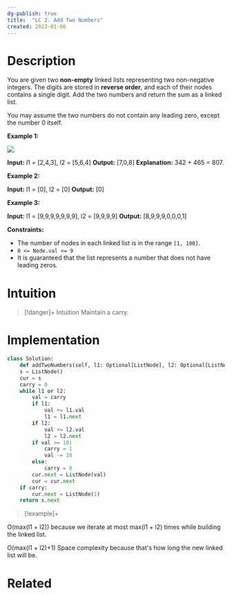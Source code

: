 ```yaml
---
dg-publish: true
title:  "LC 2. Add Two Numbers"
created: 2023-01-06
---
```



# Description
You are given two **non-empty** linked lists representing two non-negative integers. The digits are stored in **reverse order**, and each of their nodes contains a single digit. Add the two numbers and return the sum as a linked list.

You may assume the two numbers do not contain any leading zero, except the number 0 itself.

**Example 1:**

![](https://assets.leetcode.com/uploads/2020/10/02/addtwonumber1.jpg)

**Input:** l1 = \[2,4,3], l2 = \[5,6,4]
**Output:** [7,0,8]
**Explanation:** 342 + 465 = 807.

**Example 2:**

**Input:** l1 = [0], l2 = [0]
**Output:** [0]

**Example 3:**

**Input:** l1 = [9,9,9,9,9,9,9], l2 = [9,9,9,9]
**Output:** [8,9,9,9,0,0,0,1]

**Constraints:**

-   The number of nodes in each linked list is in the range `[1, 100]`.
-   `0 <= Node.val <= 9`
-   It is guaranteed that the list represents a number that does not have leading zeros.

# Intuition

>[!danger]+ Intuition
>Maintain a carry. 

# Implementation
```python
class Solution:
    def addTwoNumbers(self, l1: Optional[ListNode], l2: Optional[ListNode]) -> Optional[ListNode]:
	s = ListNode()
	cur = s
	carry = 0
	while l1 or l2:
		val = carry
		if l1:
			val += l1.val
			l1 = l1.next
		if l2:
			val += l2.val
			l2 = l2.next
		if val >= 10:
			carry = 1
			val -= 10
		else:
			carry = 0
		cur.next = ListNode(val)
		cur = cur.next
	if carry:
		cur.next = ListNode(1)
	return s.next
```

>[!example]+ 

O(max(l1 + l2)) because we iterate at most max(l1 + l2) times while building the linked list.
 
O(max(l1 + l2)+1) Space complexity because that's how long the new linked list will be.
# Related
